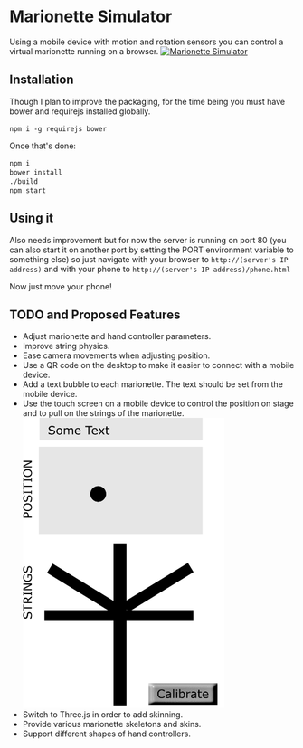 # Marionette Simulator

Using a mobile device with motion and rotation sensors you can control a virtual marionette running on a browser.
[![Marionette Simulator](https://img.youtube.com/vi/XktABlg3Ytk/0.jpg)](https://www.youtube.com/watch?v=XktABlg3Ytk)

## Installation

Though I plan to improve the packaging, for the time being you must have bower and requirejs installed globally.

```
npm i -g requirejs bower
```

Once that's done:

```
npm i
bower install
./build
npm start
```

## Using it

Also needs improvement but for now the server is running on port 80 (you can also start it on another port by setting the PORT environment variable to something else) so just navigate with your browser to `http://(server's IP address)` and with your phone to `http://(server's IP address)/phone.html`

Now just move your phone!


## TODO and Proposed Features

  * Adjust marionette and hand controller parameters.
  * Improve string physics.
  * Ease camera movements when adjusting position.
  * Use a QR code on the desktop to make it easier to connect with a mobile device.
  * Add a text bubble to each marionette. The text should be set from the mobile device.
  * Use the touch screen on a mobile device to control the position on stage and to pull on the strings of the marionette. <img src='https://raw.githubusercontent.com/saabi/marionettes/master/public/img/controller-layout.png' width='356'>
  * Switch to Three.js in order to add skinning.
  * Provide various marionette skeletons and skins.
  * Support different shapes of hand controllers.
